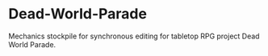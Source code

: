 # Dead-World-Parade
Mechanics stockpile for synchronous editing for tabletop RPG project Dead World Parade.
